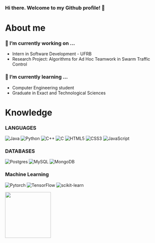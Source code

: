 ### Hi there. Welcome to my Github profile! 👋

# About me
### 🔭 I’m currently working on ...
- Intern in Software Development - UFRB
- Research Project: Algorithms for Ad Hoc Teamwork in Swarm Traffic Control
  
### 🌱 I’m currently learning ...
- Computer Engineering student 
- Graduate in Exact and Technological Sciences

# Knowledge
### LANGUAGES
![Java](https://img.shields.io/badge/java-%23ED8B00.svg?style=for-the-badge&logo=openjdk&logoColor=white) ![Python](https://img.shields.io/badge/python-3670A0?style=for-the-badge&logo=python&logoColor=ffdd54) ![C++](https://img.shields.io/badge/C%2B%2B-00599C?style=for-the-badge&logo=C%2B%2B&logoColor=white&labelColor=%2300599C) ![C](https://img.shields.io/badge/c-%2300599C.svg?style=for-the-badge&logo=c&logoColor=white) ![HTML5](https://img.shields.io/badge/html5-%23E34F26.svg?style=for-the-badge&logo=html5&logoColor=white) ![CSS3](https://img.shields.io/badge/css3-%231572B6.svg?style=for-the-badge&logo=css3&logoColor=white) ![JavaScript](https://img.shields.io/badge/javascript-%23323330.svg?style=for-the-badge&logo=javascript&logoColor=%23F7DF1E)

### DATABASES
![Postgres](https://img.shields.io/badge/postgres-%23316192.svg?style=for-the-badge&logo=postgresql&logoColor=white) ![MySQL](https://img.shields.io/badge/mysql-%2300000f.svg?style=for-the-badge&logo=mysql&logoColor=white) ![MongoDB](https://img.shields.io/badge/Mongo-47A248?style=for-the-badge&logo=mongodb&logoColor=white&labelColor=%2347A248)

### Machine Learning
![Pytorch](https://img.shields.io/badge/Pytorch-EE4C2C?style=for-the-badge&logo=pytorch&logoColor=white&labelColor=%23EE4C2C) ![TensorFlow](https://img.shields.io/badge/TensorFlow-%23FF6F00.svg?style=for-the-badge&logo=TensorFlow&logoColor=white) ![scikit-learn](https://img.shields.io/badge/scikit--learn-%23F7931E.svg?style=for-the-badge&logo=scikit-learn&logoColor=white) 


<div>
<a href="https://github.com/danssmaia">
<img loading="lazy" height="150em" src="https://github-readme-stats.vercel.app/api/top-langs/?username=danssmaia&layout=compact&langs_count=7&theme=dark"/>
<!--<img loading="lazy" height="150em" src="https://github-readme-stats.vercel.app/api?username=danssmaia&show_icons=true&theme=dark&include_all_commits=true&count_private=true"/> -->
</div>


<!--
**danssmaia/danssmaia** is a ✨ _special_ ✨ repository because its `README.md` (this file) appears on your GitHub profile.

Here are some ideas to get you started:

- 🌱 I’m currently learning ...
- 👯 I’m looking to collaborate on ...
- 🤔 I’m looking for help with ...
- 💬 Ask me about ...
- 📫 How to reach me: ...
- 😄 Pronouns: ...
- ⚡ Fun fact: ...
-->

